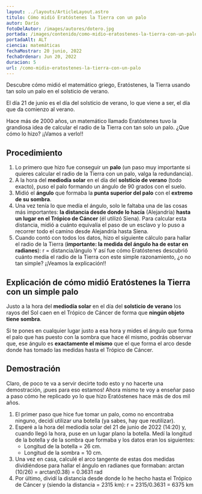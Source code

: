 ```yaml
---
layout: ../layouts/ArticleLayout.astro
titulo: Cómo midió Eratóstenes la Tierra con un palo
autor: Darío
fotoDelAutor: /images/autores/dotero.jpg
portada: /images/contenido/como-midio-eratostenes-la-tierra-con-un-palo/portada.webp
portadaAlt: ALT
ciencia: matemáticas
fechaMostrar: 20 junio, 2022
fechaOrdenar: Jun 20, 2022
duracion: 5
url: /como-midio-eratostenes-la-tierra-con-un-palo
---
```


Descubre cómo midió el matemático griego, Eratóstenes, la Tierra usando tan solo un palo en el solsticio de verano.

El día 21 de junio es el día del solsticio de verano, lo que viene a ser, el día que da comienzo al verano.

Hace más de 2000 años, un matemático llamado Eratóstenes tuvo la grandiosa idea de calcular el radio de la Tierra con tan solo un palo. ¿Que cómo lo hizo? ¡¡Vamos a verlo!!

## Procedimiento

1. Lo primero que hizo fue conseguir un **palo** (un paso muy importante si quieres calcular el radio de la Tierra con un palo, valga la redundancia).
2. A la hora del **mediodía solar** en el día del **solsticio de verano** (todo exacto), puso el palo formando un ángulo de 90 grados con el suelo.
3. Midió el **ángulo** que formaba la **punta superior del palo** con el **extremo de su sombra**.
4. Una vez tenía lo que medía el ángulo, solo le faltaba una de las cosas más importantes: **la distancia desde donde lo hacía** (Alejandría) **hasta un lugar en el Trópico de Cáncer** (él utilizó Siena). Para calcular esta distancia, midió a cuánto equivalía el paso de un esclavo y lo puso a recorrer todo el camino desde Alejandría hasta Siena.
5. Cuando contó con todos los datos, hizo el siguiente cálculo para hallar el radio de la Tierra (**importante: la medida del ángulo ha de estar en radianes**): 
r = distancia/ángulo
Y así fue cómo Eratóstenes descubrió cuánto medía el radio de la Tierra con este simple razonamiento, ¿o no tan simple? ¡¡Veamos la explicación!!

## Explicación de cómo midió Eratóstenes la Tierra con un simple palo

Justo a la hora del **mediodía solar** en el día del **solsticio de verano** los rayos del Sol caen en el Trópico de Cáncer de forma que **ningún objeto tiene sombra**.

Si te pones en cualquier lugar justo a esa hora y mides el ángulo que forma el palo que has puesto con la sombra que hace él mismo, podrás observar que, ese ángulo es **exactamente el mismo** que el que forma el arco desde donde has tomado las medidas hasta el Trópico de Cáncer.

## Demostración

Claro, de poco te va a servir decirte todo esto y no hacerte una demostración, ¡pues para eso estamos! Ahora mismo te voy a enseñar paso a paso cómo he replicado yo lo que hizo Eratóstenes hace más de dos mil años.
1. El primer paso que hice fue tomar un palo, como no encontraba ninguno, decidí utilizar una botella (ya sabes, hay que reutilizar).
2. Esperé a la hora del mediodía solar del 21 de junio de 2022 (14:20) y, cuando llegó la hora, puse en un lugar plano la botella. Medí la longitud de la botella y de la sombra que formaba y los datos eran los siguientes:
    - Longitud de la botella = 26 cm.
    - Longitud de la sombra = 10 cm.
3. Una vez en casa, calculé el arco tangente de estas dos medidas dividiéndose para hallar el ángulo en radianes que formaban:
arctan (10/26) = arctan(0.38) = 0.3631 rad
4. Por último, dividí la distancia desde donde lo he hecho hasta el Trópico de Cáncer y (siendo la distancia = 2315 km):
r = 2315/0.3631 = 6375 km